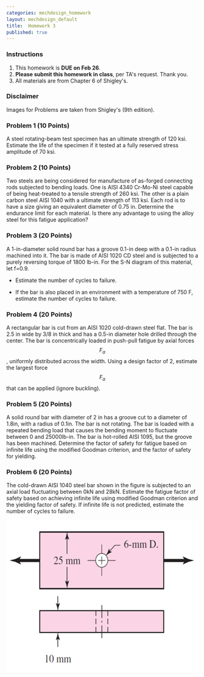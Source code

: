 ```yaml
---
categories: mechdesign_homework
layout: mechdesign_default
title:  Homework 3
published: true
---
```

<style TYPE="text/css">
code.has-jax {font: inherit; font-size: 100%; background: inherit; border: inherit;}
</style>
<script type="text/x-mathjax-config">
MathJax.Hub.Config({
    tex2jax: {
        inlineMath: [['$','$'], ['\\(','\\)']],
        skipTags: ['script', 'noscript', 'style', 'textarea', 'pre'] // removed 'code' entry
    }
});
MathJax.Hub.Queue(function() {
    var all = MathJax.Hub.getAllJax(), i;
    for(i = 0; i < all.length; i += 1) {
        all[i].SourceElement().parentNode.className += ' has-jax';
    }
});
</script>
<script type="text/javascript" src="http://cdn.mathjax.org/mathjax/latest/MathJax.js?config=TeX-AMS-MML_HTMLorMML"></script>


### Instructions

1. This homework is **DUE on Feb 26**.
2. **Please submit this homework in class**, per TA's request. Thank you.
3. All materials are from Chapter 6 of Shigley's.

### Disclaimer
Images for Problems are taken from Shigley's (9th edition).

### Problem 1 (10 Points)

A steel rotating-beam test specimen has an ultimate strength of 120 ksi. 
Estimate the life of the specimen if it tested at a fully reserved stress amplitude of 70 ksi.

### Problem 2 (10 Points)

Two steels are being considered for manufacture of as-forged connecting rods subjected to 
bending loads. One is AISI 4340 Cr-Mo-Ni steel capable of being heat-treated to a tensile 
strength of 260 ksi. The other is a plain carbon steel AISI 1040 with a ultimate strength of 
113 ksi. Each rod is to have a size giving an equivalent diameter of 0.75 in. Determine the 
endurance limit for each material. Is there any advantage to using the alloy steel for this 
fatigue application?

### Problem 3 (20 Points)

A 1-in-diameter solid round bar has a groove 0.1-in deep with a 0.1-in radius machined into it.
 The bar is made of AISI 1020 CD steel and is subjected to a purely reversing torque of 1800 
 lb-in. For the S-N diagram of this material, let f=0.9.
 
* Estimate the number of cycles to failure.

* If the bar is also placed in an environment with a temperature of 750 F, estimate the 
number of cycles to failure.

### Problem 4 (20 Points)

A rectangular bar is cut from an AISI 1020 cold-drawn steel flat. The bar is 2.5 in 
wide by 3/8 in thick and has a 0.5-in diameter hole drilled through the center. 
The bar is concentrically loaded in push-pull fatigue by axial forces $$F_a$$, 
uniformly distributed across the width. Using a design factor of 2, 
estimate the largest force $$F_a$$ that can be applied (ignore buckling).

### Problem 5 (20 Points)
A solid round bar with diameter of 2 in has a groove cut to a diameter of 1.8in, 
with a radius of 0.1in. The bar is not rotating. The bar is loaded with a repeated 
bending load that causes the bending moment to fluctuate between 0 and 25000lb-in. 
The bar is hot-rolled AISI 1095, but the groove has been machined. Determine the 
factor of safety for fatigue based on infinite life using the modified Goodman criterion, 
and the factor of safety for yielding.

### Problem 6 (20 Points)
The cold-drawn AISI 1040 steel bar shown in the figure is subjected to an axial load 
fluctuating between 0kN and 28kN. Estimate the fatigue factor of safety based on achieving 
infinite life using modified Goodman criterion and the yielding factor of safety. 
If infinite life is not predicted, estimate the number of cycles to failure.

<img src="/_images/mechdesign/hw3_1.png" alt="Drawing" style="height: 400px;"/> 
